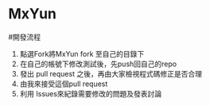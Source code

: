 # MxYun

#開發流程

<ol>
<li>點選Fork將MxYun fork 至自己的目錄下</li>
<li>在自己的帳號下修改測試後，先push回自己的repo</li>
<li>發出 pull request 之後，再由大家檢視程式碼修正是否合理</li>
<li>由我來接受這個pull request</li>
<li>利用 Issues來紀錄需要修改的問題及發表討論</li>
</ol>


